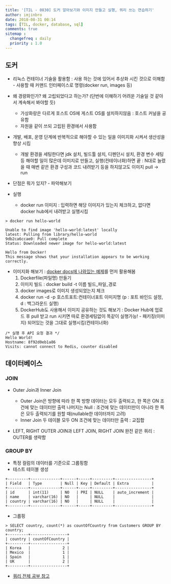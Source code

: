 ```yaml
---
title: '[TIL - 0830] 도커 알아보기와 이미지 만들고 실행, 쿼리 쓰는 연습하기'
author: imjinbro
date: 2018-08-31 00:14
tags: [TIL, docker, database, sql]
comments: true
sitemap :
  changefreq : daily
  priority : 1.0
---
```


## 도커
* 리눅스 컨테이너 기술을 활용함 : 사용 하는 것에 있어서 추상화 시킨 것으로 이해함 - 사용할 때 커맨드 인터페이스로 명령(docker run, images 등)
* 왜 경량화인가? 왜 고립되었다고 하는가? (단번에 이해하기 어려운 기술일 것 같아서 계속해서 봐야할 듯)
  * 가상화랑은 다르게 호스트 OS에 게스트 OS를 설치하지않음 : 호스트 커널을 공유함
  * 자원을 같이 쓰되 고립된 환경에서 사용함

* 개발, 배포, 운영 단계에 반복적으로 해야할 수 있는 일을 이미지화 시켜서 생산성을 향상 시킴
  * 개발 환경을 세팅한다면 jdk 설치, 빌드툴 설치, 디펜던시 설치, 환경 변수 세팅 등 해야할 일이 많은데 이미지로 만들고, 실행(컨테이너화)하면 끝 : N대로 늘렸을 때 매번 같은 환경 구성과 코드 내려받기 등을 하지않고도 이미지 pull -> run

* 단점은 뭐가 있지? - 파악해보기
* 실행
  * docker run 이미지 : 입력하면 해당 이미지가 있는지 체크하고, 없다면 docker hub에서 내려받고 실행시킴

~~~
> docker run hello-world

Unable to find image 'hello-world:latest' locally
latest: Pulling from library/hello-world
9db2ca6ccae0: Pull complete
Status: Downloaded newer image for hello-world:latest

Hello from Docker!
This message shows that your installation appears to be working correctly.
~~~

* 이미지화 해보기 : [docker docs에 나와있는 예제](https://docs.docker.com/get-started/part2/#build-the-app)를 먼저 활용해봄
  1. Dockerfile(파일명) 만들기
  2. 이미지 빌드 : docker build -t 이름 빌드_파일_경로
  3. docker images로 이미지 생성되었는지 체크
  4. docker run -d -p 호스트포트:컨테이너포트 이미지명 (p : 포트 바인드 설정, d : 백그라운드 실행)
  5. DockerHub도 사용해서 이미지 공유하는 것도 해보기 : Docker Hub에 업로드 후 pull 받고 run 시키면 따로 환경세팅없이 똑같이 실행가능! - 패키징(이미지) 되어있는 것을 그대로 실행시킴(컨테이너화)

~~~
/* 실행 후 API 요청 결과 */
Hello World!
Hostname: 8f92d0eb1a86
Visits: cannot connect to Redis, counter disabled
~~~
  
## 데이터베이스 
### JOIN
* Outer Join과 Inner Join
  * Outer Join은 방향에 따라 한 쪽 방향 데이터는 모두 출력되고, 한 쪽은 ON 조건에 맞는 데이터만 출력 나머지는 Null : 조건에 맞는 데이터만이 아니라 한 쪽은 모두 출력되기를 원할 때(nullable한 데이터까지 고려)
  * Inner Join 두 테이블 모두 ON 조건에 맞는 데이터만 출력 : 교집합
  
* LEFT, RIGHT OUTER JOIN과 LEFT JOIN, RIGHT JOIN 완전 같은 쿼리 : OUTER를 생략함
  
### GROUP BY
* 특정 컬럼의 데이터를 기준으로 그룹핑함
* 테스트 테이블 생성

~~~
+---------+-------------+------+-----+---------+----------------+
| Field   | Type        | Null | Key | Default | Extra          |
+---------+-------------+------+-----+---------+----------------+
| id      | int(11)     | NO   | PRI | NULL    | auto_increment |
| name    | varchar(16) | NO   |     | NULL    |                |
| country | varchar(16) | NO   |     | NULL    |                |
+---------+-------------+------+-----+---------+----------------+
~~~

* 그룹핑
  
~~~
> SELECT country, count(*) as countOfCountry from Customers GROUP BY country;
+---------+----------------+
| country | countOfCountry |
+---------+----------------+
| Korea   |              2 |
| Mexico  |              1 |
| Spain   |              1 |
| UK      |              2 |
+---------+----------------+
~~~
  
* [쿼리 전체 공부 참고](https://www.w3schools.com/sql/default.asp)